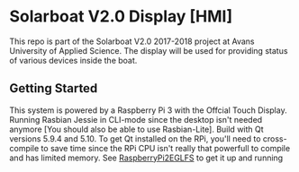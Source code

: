 # Solarboat V2.0 Display [HMI]

This repo is part of the Solarboat V2.0 2017-2018 project at Avans University of Applied Science. The display will be used for providing status of various devices inside the boat.

## Getting Started

This system is powered by a Raspberry Pi 3 with the Offcial Touch Display.
Running Rasbian Jessie in CLI-mode since the desktop isn't needed anymore [You should also be able to use Rasbian-Lite].
Build with Qt versions 5.9.4 and 5.10.
To get Qt installed on the RPi, you'll need to cross-compile to save time since the RPi CPU isn't really that powerfull to compile and has limited memory.
See [RaspberryPi2EGLFS](https://wiki.qt.io/RaspberryPi2EGLFS) to get it up and running
